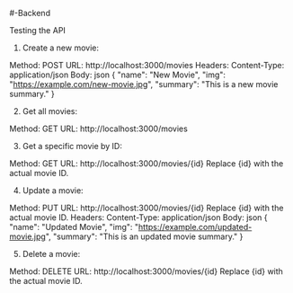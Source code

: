 #-Backend

Testing the API
1. Create a new movie:

Method: POST
URL: http://localhost:3000/movies
Headers: Content-Type: application/json 
Body:
json
{
  "name": "New Movie",
  "img": "https://example.com/new-movie.jpg",
  "summary": "This is a new movie summary."
}

2. Get all movies:

Method: GET
URL: http://localhost:3000/movies

3. Get a specific movie by ID:

Method: GET
URL: http://localhost:3000/movies/{id}
Replace {id} with the actual movie ID.

4. Update a movie:

Method: PUT
URL: http://localhost:3000/movies/{id}
Replace {id} with the actual movie ID.
Headers: Content-Type: application/json
Body:
json
{
  "name": "Updated Movie",
  "img": "https://example.com/updated-movie.jpg",
  "summary": "This is an updated movie summary."
}

5. Delete a movie:

Method: DELETE
URL: http://localhost:3000/movies/{id}
Replace {id} with the actual movie ID. 
